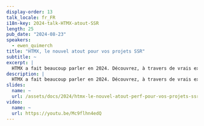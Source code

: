 ```yaml
---
display-order: 13
talk_locale: fr_FR
i18n-key: 2024-talk-HTMX-atout-SSR
length: 25
pub_date: "2024-08-23"
speakers:
  - ewen_quimerch
title: "HTMX, le nouvel atout pour vos projets SSR"
subtitle: ~
excerpt: |
  HTMX a fait beaucoup parler en 2024. Découvrez, à travers de vrais exemples, comment cette librairie peut améliorer à la fois l‘expérience utilisateur et la performance d‘un site SSR grâce à des techniques telles que le rendu partiel des pages (composants rendus côté serveur), le lazy loading, le chargement incrémental et le streaming.
description: |
  HTMX a fait beaucoup parler en 2024. Découvrez, à travers de vrais exemples, comment cette librairie peut améliorer à la fois l'expérience utilisateur et la performance d'un site SSR grâce à des techniques telles que le rendu partiel des pages (composants rendus côté serveur), le lazy loading, le chargement incrémental et le streaming.
slides:
  name: ~
  url: /assets/docs/2024/htmx-le-nouvel-atout-perf-pour-vos-projets-ssr-ewen-quimerc-h-WeLoveSpeed2024.pdf
video:
  name: ~
  url: https://youtu.be/Mc9flhn4edQ
---
```

